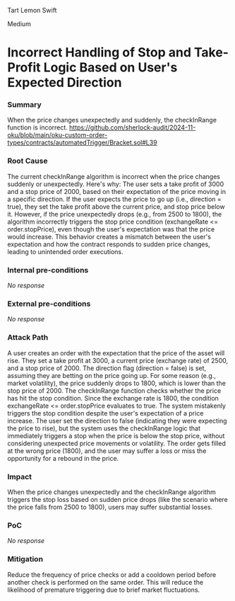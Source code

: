 Tart Lemon Swift

Medium

# Incorrect Handling of Stop and Take-Profit Logic Based on User's Expected Direction

### Summary

When the price changes unexpectedly and suddenly, the checkInRange function is incorrect.
https://github.com/sherlock-audit/2024-11-oku/blob/main/oku-custom-order-types/contracts/automatedTrigger/Bracket.sol#L39

### Root Cause

The current checkInRange algorithm is incorrect when the price changes suddenly or unexpectedly. Here's why:
The user sets a take profit of 3000 and a stop price of 2000, based on their expectation of the price moving in a specific direction.
If the user expects the price to go up (i.e., direction = true), they set the take profit above the current price, and stop price below it.
However, if the price unexpectedly drops (e.g., from 2500 to 1800), the algorithm incorrectly triggers the stop price condition (exchangeRate <= order.stopPrice), even though the user's expectation was that the price would increase.
This behavior creates a mismatch between the user's expectation and how the contract responds to sudden price changes, leading to unintended order executions.

### Internal pre-conditions

_No response_

### External pre-conditions

_No response_

### Attack Path

A user creates an order with the expectation that the price of the asset will rise. They set a take profit at 3000, a current price (exchange rate) of 2500, and a stop price of 2000. The direction flag (direction = false) is set, assuming they are betting on the price going up.
For some reason (e.g., market volatility), the price suddenly drops to 1800, which is lower than the stop price of 2000.
The checkInRange function checks whether the price has hit the stop condition. Since the exchange rate is 1800, the condition exchangeRate <= order.stopPrice evaluates to true.
The system mistakenly triggers the stop condition despite the user's expectation of a price increase. The user set the direction to false (indicating they were expecting the price to rise), but the system uses the checkInRange logic that immediately triggers a stop when the price is below the stop price, without considering unexpected price movements or volatility.
The order gets filled at the wrong price (1800), and the user may suffer a loss or miss the opportunity for a rebound in the price.

### Impact

When the price changes unexpectedly and the checkInRange algorithm triggers the stop loss based on sudden price drops (like the scenario where the price falls from 2500 to 1800), users may suffer substantial losses.

### PoC

_No response_

### Mitigation

Reduce the frequency of price checks or add a cooldown period before another check is performed on the same order. This will reduce the likelihood of premature triggering due to brief market fluctuations.